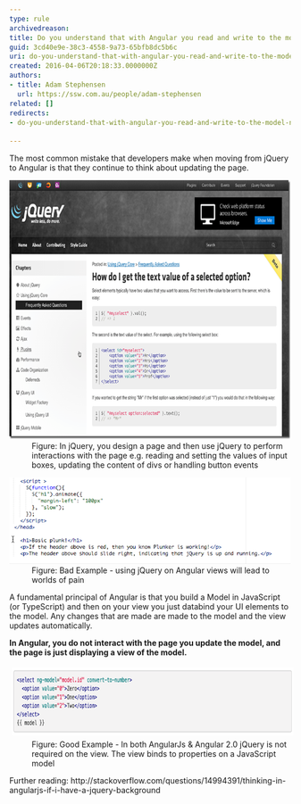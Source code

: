 ```yaml
---
type: rule
archivedreason: 
title: Do you understand that with Angular you read and write to the model... never to the page? (a.k.a. Forget about jQuery)
guid: 3cd40e9e-38c3-4558-9a73-65bfb8dc5b6c
uri: do-you-understand-that-with-angular-you-read-and-write-to-the-model-never-to-the-page-aka-forget-about-jquery
created: 2016-04-06T20:18:33.0000000Z
authors:
- title: Adam Stephensen
  url: https://ssw.com.au/people/adam-stephensen
related: []
redirects:
- do-you-understand-that-with-angular-you-read-and-write-to-the-model-never-to-the-page-(a-k-a-forget-about-jquery)

---
```


The most common mistake that developers make when moving from jQuery to Angular is that they continue to think about updating the page.

<!--endintro-->
<dl class="image"><dt> <img alt="understand-jquery.png" src="understand-jquery.png" style="width:750px;height:465px;"></dt><dd>Figure: In jQuery, you design a page and then use jQuery to perform interactions with the page e.g. reading and setting the values of input boxes, updating the content of divs or handling button events</dd></dl><dl class="badImage"><dt><img alt="understand-badcode.png" src="understand-badcode.png"> </dt><dd>Figure: Bad Example - using jQuery on Angular views will lead to worlds of pain</dd></dl>
A fundamental principal of Angular is that you build a Model in JavaScript (or TypeScript) and then on your view you just databind your UI elements to the model. Any changes that are made are made to the model and the view updates automatically.

**In Angular, you do not interact with the page you update the model, and the page is just displaying a view of the model.**
<dl class="goodImage"><dt><img alt="understand-goodcode.png" src="understand-goodcode.png" style="margin:5px;width:750px;height:121px;"></dt><dd>Figure: Good Example - In both AngularJs & Angular 2.0 jQuery is not required on the view. The view binds to properties on a JavaScript model</dd></dl>
Further reading: http://stackoverflow.com/questions/14994391/thinking-in-angularjs-if-i-have-a-jquery-background
